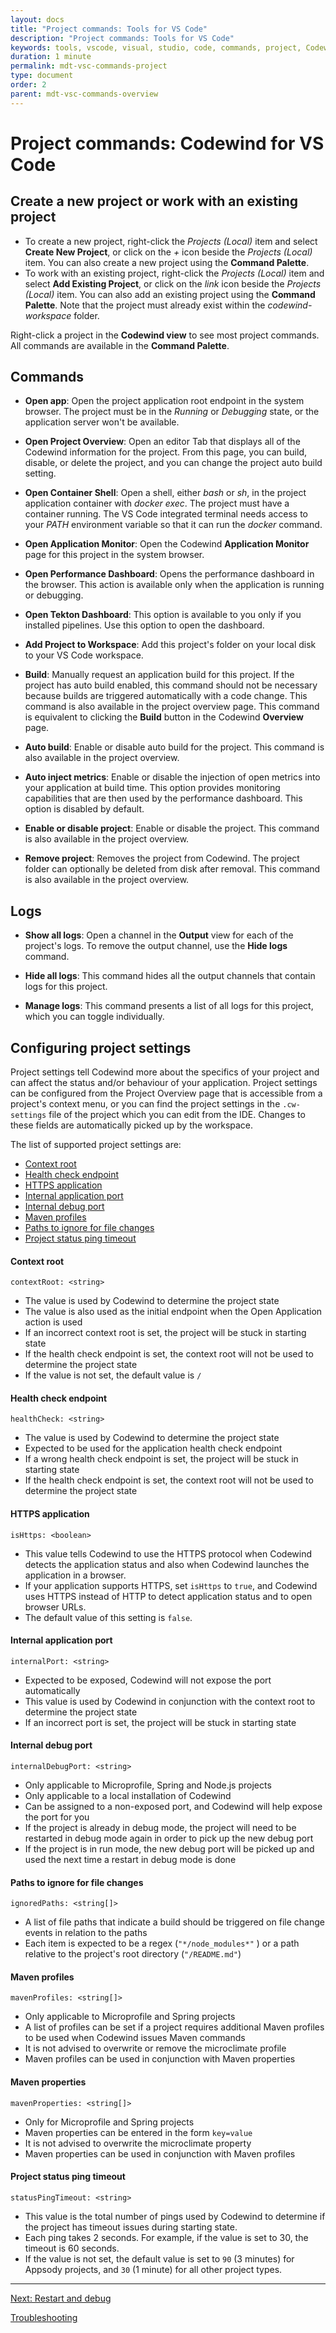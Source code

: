```yaml
---
layout: docs
title: "Project commands: Tools for VS Code"
description: "Project commands: Tools for VS Code"
keywords: tools, vscode, visual, studio, code, commands, project, Codewind Developer Tools for VS Code project commands overview, connection commands, restart, debug
duration: 1 minute
permalink: mdt-vsc-commands-project
type: document
order: 2
parent: mdt-vsc-commands-overview
---
```


# Project commands: Codewind for VS Code

## Create a new project or work with an existing project

- To create a new project, right-click the *Projects (Local)* item and select **Create New Project**, or click on the *+* icon beside the *Projects (Local)* item. You can also create a new project using the **Command Palette**.
- To work with an existing project, right-click the *Projects (Local)* item and select **Add Existing Project**, or click on the *link* icon beside the *Projects (Local)* item. You can also add an existing project using the **Command Palette**. Note that the project must already exist within the *codewind-workspace* folder.

Right-click a project in the **Codewind view** to see most project commands. All commands are available in the **Command Palette**.

## Commands

- **Open app**: Open the project application root endpoint in the system browser. The project must be in the *Running* or *Debugging* state, or the application server won't be available.

- **Open Project Overview**: Open an editor Tab that displays all of the Codewind information for the project. From this page, you can build, disable, or delete the project, and you can change the project auto build setting. 

- **Open Container Shell**: Open a shell, either *bash* or *sh*, in the project application container with *docker exec*. The project must have a container running. The VS Code integrated terminal needs access to your *PATH* environment variable so that it can run the *docker* command.

- **Open Application Monitor**: Open the Codewind **Application Monitor** page for this project in the system browser.

- **Open Performance Dashboard**: Opens the performance dashboard in the browser. This action is available only when the application is running or debugging.

- **Open Tekton Dashboard**: This option is available to you only if you installed pipelines. Use this option to open the dashboard.

- **Add Project to Workspace**: Add this project's folder on your local disk to your VS Code workspace.

- **Build**: Manually request an application build for this project. If the project has auto build enabled, this command should not be necessary because builds are triggered automatically with a code change. This command is also available in the project overview page. This command is equivalent to clicking the **Build** button in the Codewind **Overview** page.

- **Auto build**: Enable or disable auto build for the project. This command is also available in the project overview. 

- **Auto inject metrics**: Enable or disable the injection of open metrics into your application at build time. This option provides monitoring capabilities that are then used by the performance dashboard. This option is disabled by default. 

- **Enable or disable project**: Enable or disable the project. This command is also available in the project overview.

- **Remove project**: Removes the project from Codewind. The project folder can optionally be deleted from disk after removal. This command is also available in the project overview.

## Logs

- **Show all logs**: Open a channel in the **Output** view for each of the project's logs. To remove the output channel, use the **Hide logs** command.

- **Hide all logs**: This command hides all the output channels that contain logs for this project.

- **Manage logs**: This command presents a list of all logs for this project, which you can toggle individually.

## Configuring project settings

Project settings tell Codewind more about the specifics of your project and can affect the status and/or behaviour of your application. Project settings can be configured from the Project Overview page that is accessible from a project's context menu, or you can find the project settings in the `.cw-settings` file of the project which you can edit from the IDE. Changes to these fields are automatically picked up by the workspace.

The list of supported project settings are:
* [Context root](#context-root)
* [Health check endpoint](#health-check-endpoint)
* [HTTPS application](#https-application)
* [Internal application port](#internal-application-port)
* [Internal debug port](#internal-debug-port)
* [Maven profiles](#maven-profiles)
* [Paths to ignore for file changes](#paths-to-ignore-for-file-changes)
* [Project status ping timeout](#project-status-ping-timeout)

#### **Context root**
`contextRoot: <string>`
- The value is used by Codewind to determine the project state
- The value is also used as the initial endpoint when the Open Application action is used
- If an incorrect context root is set, the project will be stuck in starting state
- If the health check endpoint is set, the context root will not be used to determine the project state
- If the value is not set, the default value is `/`

#### **Health check endpoint**
`healthCheck: <string>`
- The value is used by Codewind to determine the project state
- Expected to be used for the application health check endpoint
- If a wrong health check endpoint is set, the project will be stuck in starting state
- If the health check endpoint is set, the context root will not be used to determine the project state

#### HTTPS application
`isHttps: <boolean>`
- This value tells Codewind to use the HTTPS protocol when Codewind detects the application status and also when Codewind launches the application in a browser.
- If your application supports HTTPS, set `isHttps` to `true`, and Codewind uses HTTPS instead of HTTP to detect application status and to open browser URLs.
- The default value of this setting is `false`.

#### **Internal application port**
`internalPort: <string>`
- Expected to be exposed, Codewind will not expose the port automatically
- This value is used by Codewind in conjunction with the context root to determine the project state
- If an incorrect port is set, the project will be stuck in starting state

#### **Internal debug port**
`internalDebugPort: <string>`
- Only applicable to Microprofile, Spring and Node.js projects
- Only applicable to a local installation of Codewind
- Can be assigned to a non-exposed port, and Codewind will help expose the port for you
- If the project is already in debug mode, the project will need to be restarted in debug mode again in order to pick up the new debug port
- If the project is in run mode, the new debug port will be picked up and used the next time a restart in debug mode is done

#### **Paths to ignore for file changes**
`ignoredPaths: <string[]>`
- A list of file paths that indicate a build should be triggered on file change events in relation to the paths
- Each item is expected to be a regex (`"*/node_modules*"` ) or a path relative to the project's root directory (`"/README.md"`)

#### **Maven profiles**
`mavenProfiles: <string[]>`
- Only applicable to Microprofile and Spring projects
- A list of profiles can be set if a project requires additional Maven profiles to be used when Codewind issues Maven commands
- It is not advised to overwrite or remove the microclimate profile
- Maven profiles can be used in conjunction with Maven properties

#### **Maven properties**
`mavenProperties: <string[]>`
- Only for Microprofile and Spring projects
- Maven properties can be entered in the form `key=value`
- It is not advised to overwrite the microclimate property
- Maven properties can be used in conjunction with Maven profiles

#### Project status ping timeout
`statusPingTimeout: <string>`
- This value is the total number of pings used by Codewind to determine if the project has timeout issues during starting state.
- Each ping takes 2 seconds. For example, if the value is set to 30, the timeout is 60 seconds.
- If the value is not set, the default value is set to `90` (3 minutes) for Appsody projects, and `30` (1 minute) for all other project types.  

***

[Next: Restart and debug](mdt-vsc-commands-restart-and-debug.html)

[Troubleshooting](mdt-vsc-troubleshooting.html)
